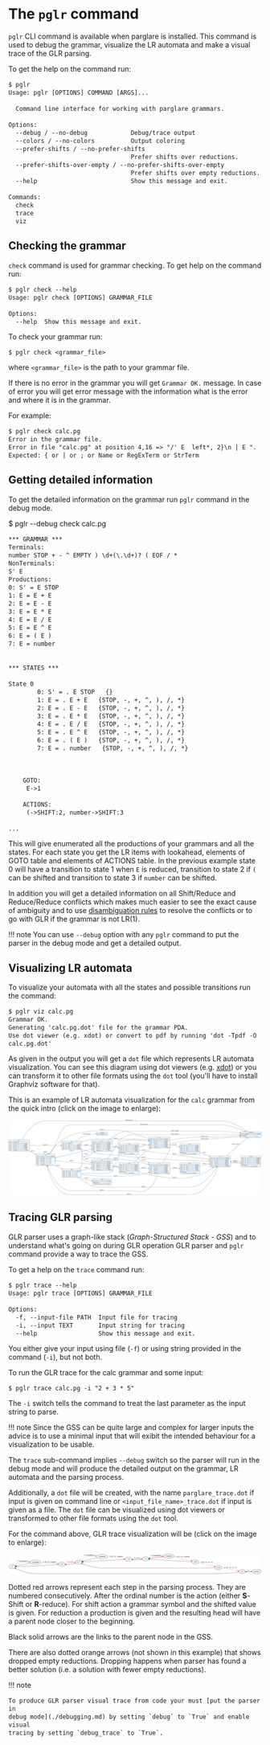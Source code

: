 # The `pglr` command

`pglr` CLI command is available when parglare is installed. This command is used
to debug the grammar, visualize the LR automata and make a visual trace of the
GLR parsing.

To get the help on the command run:

    $ pglr
    Usage: pglr [OPTIONS] COMMAND [ARGS]...

      Command line interface for working with parglare grammars.

    Options:
      --debug / --no-debug            Debug/trace output
      --colors / --no-colors          Output coloring
      --prefer-shifts / --no-prefer-shifts
                                      Prefer shifts over reductions.
      --prefer-shifts-over-empty / --no-prefer-shifts-over-empty
                                      Prefer shifts over empty reductions.
      --help                          Show this message and exit.

    Commands:
      check
      trace
      viz


## Checking the grammar

`check` command is used for grammar checking. To get help on the command run:

    $ pglr check --help
    Usage: pglr check [OPTIONS] GRAMMAR_FILE

    Options:
      --help  Show this message and exit.

To check your grammar run:

    $ pglr check <grammar_file>

where `<grammar_file>` is the path to your grammar file.

If there is no error in the grammar you will get `Grammar OK.` message. In case
of error you will get error message with the information what is the error and
where it is in the grammar.

For example:

    $ pglr check calc.pg
    Error in the grammar file.
    Error in file "calc.pg" at position 4,16 => "/' E  left*, 2}\n | E ".
    Expected: { or | or ; or Name or RegExTerm or StrTerm


## Getting detailed information

To get the detailed information on the grammar run `pglr` command in the debug
mode.


   $ pglr --debug check calc.pg

    *** GRAMMAR ***
    Terminals:
    number STOP + - ^ EMPTY ) \d+(\.\d+)? ( EOF / *
    NonTerminals:
    S' E
    Productions:
    0: S' = E STOP
    1: E = E + E
    2: E = E - E
    3: E = E * E
    4: E = E / E
    5: E = E ^ E
    6: E = ( E )
    7: E = number


    *** STATES ***

    State 0
            0: S' = . E STOP   {}
            1: E = . E + E   {STOP, -, +, ^, ), /, *}
            2: E = . E - E   {STOP, -, +, ^, ), /, *}
            3: E = . E * E   {STOP, -, +, ^, ), /, *}
            4: E = . E / E   {STOP, -, +, ^, ), /, *}
            5: E = . E ^ E   {STOP, -, +, ^, ), /, *}
            6: E = . ( E )   {STOP, -, +, ^, ), /, *}
            7: E = . number   {STOP, -, +, ^, ), /, *}



        GOTO:
         E->1

        ACTIONS:
         (->SHIFT:2, number->SHIFT:3

    ...


This will give enumerated all the productions of your grammars and all the
states. For each state you get the LR items with lookahead, elements of GOTO
table and elements of ACTIONS table. In the previous example state 0 will have a
transition to state 1 when `E` is reduced, transition to state 2 if `(` can
be shifted and transition to state 3 if `number` can be shifted.

In addition you will get a detailed information on all Shift/Reduce and
Reduce/Reduce conflicts which makes much easier to see the exact cause of
ambiguity and to use [disambiguation rules](./disambiguation.md)
to resolve the conflicts or to go with GLR if the grammar is not LR(1).

!!! note
    You can use `--debug` option with any `pglr` command to put the parser
    in the debug mode and get a detailed output.


## Visualizing LR automata

To visualize your automata with all the states and possible transitions run the
command:

    $ pglr viz calc.pg
    Grammar OK.
    Generating 'calc.pg.dot' file for the grammar PDA.
    Use dot viewer (e.g. xdot) or convert to pdf by running 'dot -Tpdf -O calc.pg.dot'

As given in the output you will get a `dot` file which represents LR automata
visualization. You can see this diagram using dot viewers (e.g.
[xdot](https://github.com/jrfonseca/xdot.py)) or you can transform it to other
file formats using the `dot` tool (you'll have to install Graphviz software for
that).

This is an example of LR automata visualization for the `calc` grammar from the
quick intro (click on the image to enlarge):

[![Calc LR automata](./images/calc.pg.dot.png)](./images/calc.pg.dot.png)



## Tracing GLR parsing

GLR parser uses a graph-like stack (_Graph-Structured Stack - GSS_) and to
understand what's going on during GLR operation GLR parser and `pglr` command
provide a way to trace the GSS.

To get a help on the `trace` command run:

    $ pglr trace --help
    Usage: pglr trace [OPTIONS] GRAMMAR_FILE

    Options:
      -f, --input-file PATH  Input file for tracing
      -i, --input TEXT       Input string for tracing
      --help                 Show this message and exit.

You either give your input using file (`-f`) or using string provided in the
command (`-i`), but not both.

To run the GLR trace for the calc grammar and some input:

    $ pglr trace calc.pg -i "2 + 3 * 5"

The `-i` switch tells the command to treat the last parameter as the input
string to parse.


!!! note
    Since the GSS can be quite large and complex for larger inputs the advice is
    to use a minimal input that will exibit the intended behaviour for a
    visualization to be usable.

The `trace` sub-command implies `--debug` switch so the parser will run in the
debug mode and will produce the detailed output on the grammar, LR automata and
the parsing process.

Additionally, a `dot` file will be created, with the name `parglare_trace.dot`
if input is given on command line or `<input_file_name>_trace.dot` if input is
given as a file. The `dot` file can be visualized using dot viewers or
transformed to other file formats using the `dot` tool.

For the command above, GLR trace visualization will be (click on the image to
enlarge):

[![Calc GLR trace](./images/calc_trace.dot.png)](./images/calc_trace.dot.png)

Dotted red arrows represent each step in the parsing process. They are numbered
consecutively. After the ordinal number is the action (either **S**-Shift or
**R**-reduce). For shift action a grammar symbol and the shifted value is given.
For reduction a production is given and the resulting head will have a parent
node closer to the beginning.

Black solid arrows are the links to the parent node in the GSS.

There are also dotted orange arrows (not shown in this example) that shows dropped
empty reductions. Dropping happens when parser has found a better solution (i.e. a
solution with fewer empty reductions).

!!! note

    To produce GLR parser visual trace from code your must [put the parser in
    debug mode](./debugging.md) by setting `debug` to `True` and enable visual
    tracing by setting `debug_trace` to `True`.
